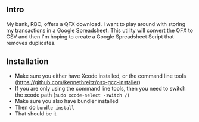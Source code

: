## Intro

My bank, RBC, offers a QFX download.  I want to play around with storing my transactions in a Google Spreadsheet.  This utility will convert the OFX to CSV and then I'm hoping to create a Google Spreadsheet Script that removes duplicates.

## Installation

- Make sure you either have Xcode installed, or the command line tools (https://github.com/kennethreitz/osx-gcc-installer)
- If you are only using the command line tools, then you need to switch the xcode path (`sudo xcode-select -switch /`)
- Make sure you also have bundler installed
- Then do `bundle install`
- That should be it
